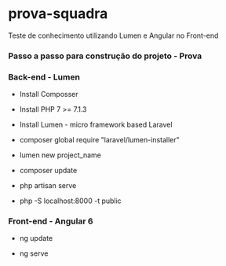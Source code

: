 # prova-squadra
Teste de conhecimento utilizando Lumen e Angular no Front-end

### Passo a passo para construção do projeto - Prova ###

### Back-end - Lumen ###
* Install Composser
* Install PHP 7 >= 7.1.3
* Install Lumen - micro framework based Laravel

* composer global require "laravel/lumen-installer"

* lumen new project_name

* composer update

* php artisan serve

* php -S localhost:8000 -t public

### Front-end - Angular 6 ###

* ng update

* ng serve 
